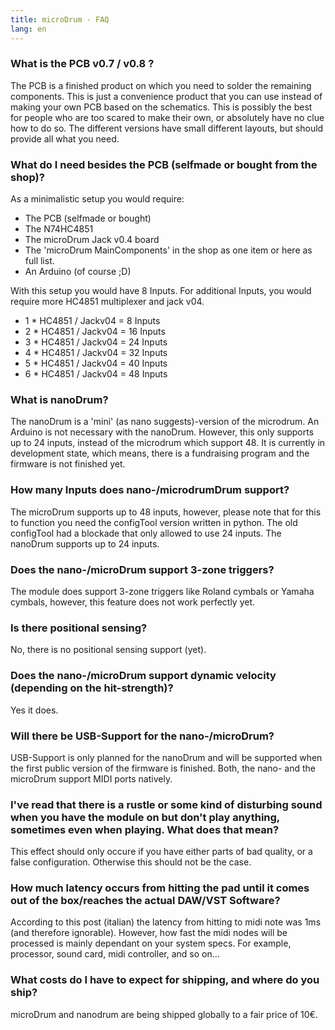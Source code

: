 ```yaml
---
title: microDrum - FAQ
lang: en
---
```

### What is the PCB v0.7 / v0.8 ?
The PCB is a finished product on which you need to solder the remaining components.
This is just a convenience product that you can use instead of making your own
PCB based on the schematics.
This is possibly the best for people who are too scared to make their own, or
absolutely have no clue how to do so.
The different versions have small different layouts, but should provide all what
you need.

### What do I need besides the PCB (selfmade or bought from the shop)?
As a minimalistic setup you would require:

* The PCB (selfmade or bought)
* The N74HC4851
* The microDrum Jack v0.4 board
* The 'microDrum MainComponents' in the shop as one item or here as full list.
* An Arduino (of course ;D)

With this setup you would have 8 Inputs. For additional Inputs, you would require
more HC4851 multiplexer and jack v04.

* 1 * HC4851 / Jackv04 = 8 Inputs
* 2 * HC4851 / Jackv04 = 16 Inputs
* 3 * HC4851 / Jackv04 = 24 Inputs
* 4 * HC4851 / Jackv04 = 32 Inputs
* 5 * HC4851 / Jackv04 = 40 Inputs
* 6 * HC4851 / Jackv04 = 48 Inputs

### What is nanoDrum?
The nanoDrum is a 'mini' (as nano suggests)-version of the microdrum.
An Arduino is not necessary with the nanoDrum.
However, this only supports up to 24 inputs, instead of the microdrum which
support 48.
It is currently in development state, which means, there is a fundraising program
and the firmware is not finished yet.

### How many Inputs does nano-/microdrumDrum support?
The microDrum supports up to 48 inputs, however, please note that for this to
function you need the configTool version written in python.
The old configTool had a blockade that only allowed to use 24 inputs.
The nanoDrum supports up to 24 inputs.

### Does the nano-/microDrum support 3-zone triggers?
The module does support 3-zone triggers like Roland cymbals or Yamaha cymbals,
however, this feature does not work perfectly yet.

### Is there positional sensing?
No, there is no positional sensing support (yet).

### Does the nano-/microDrum support dynamic velocity (depending on the hit-strength)?
Yes it does.

### Will there be USB-Support for the nano-/microDrum?
USB-Support is only planned for the nanoDrum and will be supported when the first
public version of the firmware is finished.
Both, the nano- and the microDrum support MIDI ports natively.

### I've read that there is a rustle or some kind of disturbing sound when you have the module on but don't play anything, sometimes even when playing. What does that mean?
This effect should only occure if you have either parts of bad quality,
or a false configuration. Otherwise this should not be the case.

### How much latency occurs from hitting the pad until it comes out of the box/reaches the actual DAW/VST Software?
According to this post (italian) the latency from hitting to midi note was 1ms
(and therefore ignorable).
However, how fast the midi nodes will be processed is mainly dependant on your
system specs.
For example, processor, sound card, midi controller, and so on...

### What costs do I have to expect for shipping, and where do you ship?
microDrum and nanodrum are being shipped globally to a fair price of 10€.
